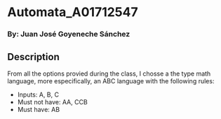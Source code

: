 # Automata_A01712547
### By: Juan José Goyeneche Sánchez
## Description
From all the options provied during the class, I chosse a the type math language, more especifically, an ABC language with the following rules:
- Inputs: A, B, C
- Must not have: AA,  CCB
- Must have: AB
  
